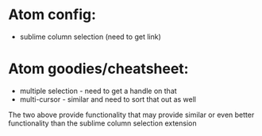 # Atom config:
* sublime column selection (need to get link)

# Atom goodies/cheatsheet:
* multiple selection - need to get a handle on that
* multi-cursor - similar and need to sort that out as well

The two above provide functionality that may provide similar or even better functionality than the sublime column selection extension
